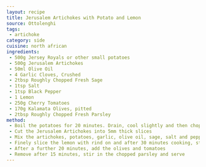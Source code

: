 ```yaml
---
layout: recipe
title: Jerusalem Artichokes with Potato and Lemon
source: Ottolenghi
tags:
 - artichoke
category: side
cuisine: north african
ingredients:
 - 500g Jersey Royals or other small potatoes
 - 500g Jerusalem Artichokes
 - 50ml Olive Oil
 - 4 Garlic Cloves, Crushed
 - 2tbsp Roughly Chopped Fresh Sage
 - 1tsp Salt
 - 1tsp Black Pepper
 - 1 Lemon
 - 250g Cherry Tomatoes
 - 170g Kalamata Olives, pitted
 - 2tbsp Roughly Chopped Fresh Parsley
method:
 - Boil the potatoes for 20 minutes. Drain, cool slightly and then chop in half
 - Cut the Jerusalem Artichokes into 5mm thick slices
 - Mix the artichokes, potatoes, garlic, olive oil, sage, salt and pepper together and roast for 30 minutes at 200 Degrees C
 - Finely slice the lemon with rind on and after 30 minutes cooking, stir into the pan
 - After a further 20 minutes, add the olives and tomatoes
 - Remove after 15 minutes, stir in the chopped parsley and serve
---
```

